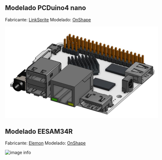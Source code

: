 ## Modelado PCDuino4 nano

Fabricante: [LinkSprite](https://www.linksprite.com/pcduino4-nano/)
Modelado: [OnShape](https://cad.onshape.com/documents/57041b9190bb21ceda39ff75/w/c7373ccc2a489fcd80e53552/e/1d8e02940abf0899527074be)

![image info](./Modelados_3D/PCDuino4nano_OSh.jpg)

## Modelado EESAM34R

Fabricante: [Elemon](https://www.elemon.com.ar/Cotizar.aspx)
Modelado: [OnShape](https://cad.onshape.com/documents/5c766772f1cf92beb5b2a2ce/w/0669a1c371af4958e5f9264b/e/346e4c6ac8418c2cd695989a)

![image info]("./Modelados_3D/EESAMR34_OSh.jpg)